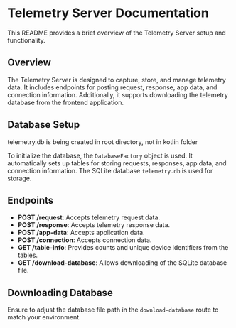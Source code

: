 # Telemetry Server Documentation

This README provides a brief overview of the Telemetry Server setup and functionality.

## Overview

The Telemetry Server is designed to capture, store, and manage telemetry data. It includes endpoints for posting request, response, app data, and connection information. Additionally, it supports downloading the telemetry database from the frontend application.

## Database Setup

telemetry.db is being created in root directory, not in kotlin folder

To initialize the database, the `DatabaseFactory` object is used. It automatically sets up tables for storing requests, responses, app data, and connection information. The SQLite database `telemetry.db` is used for storage.

## Endpoints

- **POST /request**: Accepts telemetry request data.
- **POST /response**: Accepts telemetry response data.
- **POST /app-data**: Accepts application data.
- **POST /connection**: Accepts connection data.
- **GET /table-info**: Provides counts and unique device identifiers from the tables.
- **GET /download-database**: Allows downloading of the SQLite database file.

## Downloading Database

Ensure to adjust the database file path in the `download-database` route to match your environment.



